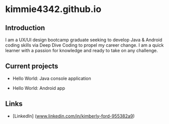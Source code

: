 # kimmie4342.github.io

## Introduction
I am a UX/UI design bootcamp graduate seeking to develop Java & Android coding skills via Deep Dive Coding to propel my career change. I am a quick learner with a passion for knowledge and ready to take on any challenge.

## Current projects
* Hello World: Java console application

* Hello World: Android app

## Links

* [LinkedIn] (www.linkedin.com/in/kimberly-ford-955382a9)
